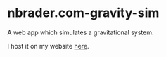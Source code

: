 # nbrader.com-gravity-sim
A web app which simulates a gravitational system.

I host it on my website [here](https://nbrader.com/GravitySim.html).

